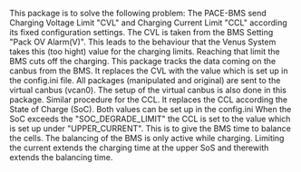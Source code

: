 This package is to solve the following problem:
The PACE-BMS send Charging Voltage Limit "CVL" and Charging Current Limit "CCL" according its fixed configuration settings. 
The CVL is taken from the BMS Setting "Pack OV Alarm(V)". This leads to the behaviour that the Venus System takes this (too hight) value for the charging limits. 
Reaching that limit the BMS cuts off the charging.
This package tracks the data coming on the canbus from the BMS. It replaces the CVL with the value which is set up in the config.ini file.
All packages (manipulated and original) are sent to the virtual canbus (vcan0).
The setup of the virtual canbus is also done in this package.
Similar procedure for the CCL. It replaces the CCL according the State of Charge (SoC). Both values can be set up in the config.ini
When the SoC exceeds the "SOC_DEGRADE_LIMIT" the CCL is set to the value which is set up under "UPPER_CURRENT". 
This is to give the BMS time to balance the cells. The balancing of the BMS is only active while charging. 
Limiting the current extends the charging time at the upper SoS and therewith extends the balancing time.
